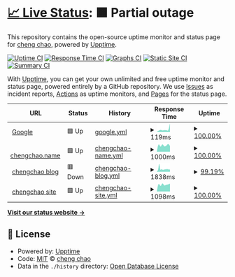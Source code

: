# [📈 Live Status](https://ichengchao.github.io/myuptime): <!--live status--> **🟧 Partial outage**

This repository contains the open-source uptime monitor and status page for [cheng chao](https://blog.chengchao.name), powered by [Upptime](https://github.com/upptime/upptime).

[![Uptime CI](https://github.com/ichengchao/myuptime/workflows/Uptime%20CI/badge.svg)](https://github.com/ichengchao/myuptime/actions?query=workflow%3A%22Uptime+CI%22)
[![Response Time CI](https://github.com/ichengchao/myuptime/workflows/Response%20Time%20CI/badge.svg)](https://github.com/ichengchao/myuptime/actions?query=workflow%3A%22Response+Time+CI%22)
[![Graphs CI](https://github.com/ichengchao/myuptime/workflows/Graphs%20CI/badge.svg)](https://github.com/ichengchao/myuptime/actions?query=workflow%3A%22Graphs+CI%22)
[![Static Site CI](https://github.com/ichengchao/myuptime/workflows/Static%20Site%20CI/badge.svg)](https://github.com/ichengchao/myuptime/actions?query=workflow%3A%22Static+Site+CI%22)
[![Summary CI](https://github.com/ichengchao/myuptime/workflows/Summary%20CI/badge.svg)](https://github.com/ichengchao/myuptime/actions?query=workflow%3A%22Summary+CI%22)

With [Upptime](https://upptime.js.org), you can get your own unlimited and free uptime monitor and status page, powered entirely by a GitHub repository. We use [Issues](https://github.com/ichengchao/myuptime/issues) as incident reports, [Actions](https://github.com/ichengchao/myuptime/actions) as uptime monitors, and [Pages](https://ichengchao.github.io/myuptime) for the status page.

<!--start: status pages-->
<!-- This summary is generated by Upptime (https://github.com/upptime/upptime) -->
<!-- Do not edit this manually, your changes will be overwritten -->
<!-- prettier-ignore -->
| URL | Status | History | Response Time | Uptime |
| --- | ------ | ------- | ------------- | ------ |
| <img alt="" src="https://icons.duckduckgo.com/ip3/www.google.com.ico" height="13"> [Google](https://www.google.com) | 🟩 Up | [google.yml](https://github.com/ichengchao/myuptime/commits/HEAD/history/google.yml) | <details><summary><img alt="Response time graph" src="./graphs/google/response-time-week.png" height="20"> 119ms</summary><br><a href="https://ichengchao.github.io/myuptime/history/google"><img alt="Response time 147" src="https://img.shields.io/endpoint?url=https%3A%2F%2Fraw.githubusercontent.com%2Fichengchao%2Fmyuptime%2FHEAD%2Fapi%2Fgoogle%2Fresponse-time.json"></a><br><a href="https://ichengchao.github.io/myuptime/history/google"><img alt="24-hour response time 375" src="https://img.shields.io/endpoint?url=https%3A%2F%2Fraw.githubusercontent.com%2Fichengchao%2Fmyuptime%2FHEAD%2Fapi%2Fgoogle%2Fresponse-time-day.json"></a><br><a href="https://ichengchao.github.io/myuptime/history/google"><img alt="7-day response time 119" src="https://img.shields.io/endpoint?url=https%3A%2F%2Fraw.githubusercontent.com%2Fichengchao%2Fmyuptime%2FHEAD%2Fapi%2Fgoogle%2Fresponse-time-week.json"></a><br><a href="https://ichengchao.github.io/myuptime/history/google"><img alt="30-day response time 137" src="https://img.shields.io/endpoint?url=https%3A%2F%2Fraw.githubusercontent.com%2Fichengchao%2Fmyuptime%2FHEAD%2Fapi%2Fgoogle%2Fresponse-time-month.json"></a><br><a href="https://ichengchao.github.io/myuptime/history/google"><img alt="1-year response time 147" src="https://img.shields.io/endpoint?url=https%3A%2F%2Fraw.githubusercontent.com%2Fichengchao%2Fmyuptime%2FHEAD%2Fapi%2Fgoogle%2Fresponse-time-year.json"></a></details> | <details><summary><a href="https://ichengchao.github.io/myuptime/history/google">100.00%</a></summary><a href="https://ichengchao.github.io/myuptime/history/google"><img alt="All-time uptime 100.00%" src="https://img.shields.io/endpoint?url=https%3A%2F%2Fraw.githubusercontent.com%2Fichengchao%2Fmyuptime%2FHEAD%2Fapi%2Fgoogle%2Fuptime.json"></a><br><a href="https://ichengchao.github.io/myuptime/history/google"><img alt="24-hour uptime 100.00%" src="https://img.shields.io/endpoint?url=https%3A%2F%2Fraw.githubusercontent.com%2Fichengchao%2Fmyuptime%2FHEAD%2Fapi%2Fgoogle%2Fuptime-day.json"></a><br><a href="https://ichengchao.github.io/myuptime/history/google"><img alt="7-day uptime 100.00%" src="https://img.shields.io/endpoint?url=https%3A%2F%2Fraw.githubusercontent.com%2Fichengchao%2Fmyuptime%2FHEAD%2Fapi%2Fgoogle%2Fuptime-week.json"></a><br><a href="https://ichengchao.github.io/myuptime/history/google"><img alt="30-day uptime 100.00%" src="https://img.shields.io/endpoint?url=https%3A%2F%2Fraw.githubusercontent.com%2Fichengchao%2Fmyuptime%2FHEAD%2Fapi%2Fgoogle%2Fuptime-month.json"></a><br><a href="https://ichengchao.github.io/myuptime/history/google"><img alt="1-year uptime 100.00%" src="https://img.shields.io/endpoint?url=https%3A%2F%2Fraw.githubusercontent.com%2Fichengchao%2Fmyuptime%2FHEAD%2Fapi%2Fgoogle%2Fuptime-year.json"></a></details>
| <img alt="" src="https://icons.duckduckgo.com/ip3/www.chengchao.name.ico" height="13"> [chengchao.name](https://www.chengchao.name) | 🟩 Up | [chengchao-name.yml](https://github.com/ichengchao/myuptime/commits/HEAD/history/chengchao-name.yml) | <details><summary><img alt="Response time graph" src="./graphs/chengchao-name/response-time-week.png" height="20"> 1000ms</summary><br><a href="https://ichengchao.github.io/myuptime/history/chengchao-name"><img alt="Response time 1054" src="https://img.shields.io/endpoint?url=https%3A%2F%2Fraw.githubusercontent.com%2Fichengchao%2Fmyuptime%2FHEAD%2Fapi%2Fchengchao-name%2Fresponse-time.json"></a><br><a href="https://ichengchao.github.io/myuptime/history/chengchao-name"><img alt="24-hour response time 900" src="https://img.shields.io/endpoint?url=https%3A%2F%2Fraw.githubusercontent.com%2Fichengchao%2Fmyuptime%2FHEAD%2Fapi%2Fchengchao-name%2Fresponse-time-day.json"></a><br><a href="https://ichengchao.github.io/myuptime/history/chengchao-name"><img alt="7-day response time 1000" src="https://img.shields.io/endpoint?url=https%3A%2F%2Fraw.githubusercontent.com%2Fichengchao%2Fmyuptime%2FHEAD%2Fapi%2Fchengchao-name%2Fresponse-time-week.json"></a><br><a href="https://ichengchao.github.io/myuptime/history/chengchao-name"><img alt="30-day response time 963" src="https://img.shields.io/endpoint?url=https%3A%2F%2Fraw.githubusercontent.com%2Fichengchao%2Fmyuptime%2FHEAD%2Fapi%2Fchengchao-name%2Fresponse-time-month.json"></a><br><a href="https://ichengchao.github.io/myuptime/history/chengchao-name"><img alt="1-year response time 1054" src="https://img.shields.io/endpoint?url=https%3A%2F%2Fraw.githubusercontent.com%2Fichengchao%2Fmyuptime%2FHEAD%2Fapi%2Fchengchao-name%2Fresponse-time-year.json"></a></details> | <details><summary><a href="https://ichengchao.github.io/myuptime/history/chengchao-name">100.00%</a></summary><a href="https://ichengchao.github.io/myuptime/history/chengchao-name"><img alt="All-time uptime 99.91%" src="https://img.shields.io/endpoint?url=https%3A%2F%2Fraw.githubusercontent.com%2Fichengchao%2Fmyuptime%2FHEAD%2Fapi%2Fchengchao-name%2Fuptime.json"></a><br><a href="https://ichengchao.github.io/myuptime/history/chengchao-name"><img alt="24-hour uptime 100.00%" src="https://img.shields.io/endpoint?url=https%3A%2F%2Fraw.githubusercontent.com%2Fichengchao%2Fmyuptime%2FHEAD%2Fapi%2Fchengchao-name%2Fuptime-day.json"></a><br><a href="https://ichengchao.github.io/myuptime/history/chengchao-name"><img alt="7-day uptime 100.00%" src="https://img.shields.io/endpoint?url=https%3A%2F%2Fraw.githubusercontent.com%2Fichengchao%2Fmyuptime%2FHEAD%2Fapi%2Fchengchao-name%2Fuptime-week.json"></a><br><a href="https://ichengchao.github.io/myuptime/history/chengchao-name"><img alt="30-day uptime 99.88%" src="https://img.shields.io/endpoint?url=https%3A%2F%2Fraw.githubusercontent.com%2Fichengchao%2Fmyuptime%2FHEAD%2Fapi%2Fchengchao-name%2Fuptime-month.json"></a><br><a href="https://ichengchao.github.io/myuptime/history/chengchao-name"><img alt="1-year uptime 99.91%" src="https://img.shields.io/endpoint?url=https%3A%2F%2Fraw.githubusercontent.com%2Fichengchao%2Fmyuptime%2FHEAD%2Fapi%2Fchengchao-name%2Fuptime-year.json"></a></details>
| <img alt="" src="https://icons.duckduckgo.com/ip3/blog.chengchao.name.ico" height="13"> [chengchao blog](https://blog.chengchao.name) | 🟥 Down | [chengchao-blog.yml](https://github.com/ichengchao/myuptime/commits/HEAD/history/chengchao-blog.yml) | <details><summary><img alt="Response time graph" src="./graphs/chengchao-blog/response-time-week.png" height="20"> 1838ms</summary><br><a href="https://ichengchao.github.io/myuptime/history/chengchao-blog"><img alt="Response time 1706" src="https://img.shields.io/endpoint?url=https%3A%2F%2Fraw.githubusercontent.com%2Fichengchao%2Fmyuptime%2FHEAD%2Fapi%2Fchengchao-blog%2Fresponse-time.json"></a><br><a href="https://ichengchao.github.io/myuptime/history/chengchao-blog"><img alt="24-hour response time 1519" src="https://img.shields.io/endpoint?url=https%3A%2F%2Fraw.githubusercontent.com%2Fichengchao%2Fmyuptime%2FHEAD%2Fapi%2Fchengchao-blog%2Fresponse-time-day.json"></a><br><a href="https://ichengchao.github.io/myuptime/history/chengchao-blog"><img alt="7-day response time 1838" src="https://img.shields.io/endpoint?url=https%3A%2F%2Fraw.githubusercontent.com%2Fichengchao%2Fmyuptime%2FHEAD%2Fapi%2Fchengchao-blog%2Fresponse-time-week.json"></a><br><a href="https://ichengchao.github.io/myuptime/history/chengchao-blog"><img alt="30-day response time 1675" src="https://img.shields.io/endpoint?url=https%3A%2F%2Fraw.githubusercontent.com%2Fichengchao%2Fmyuptime%2FHEAD%2Fapi%2Fchengchao-blog%2Fresponse-time-month.json"></a><br><a href="https://ichengchao.github.io/myuptime/history/chengchao-blog"><img alt="1-year response time 1706" src="https://img.shields.io/endpoint?url=https%3A%2F%2Fraw.githubusercontent.com%2Fichengchao%2Fmyuptime%2FHEAD%2Fapi%2Fchengchao-blog%2Fresponse-time-year.json"></a></details> | <details><summary><a href="https://ichengchao.github.io/myuptime/history/chengchao-blog">99.19%</a></summary><a href="https://ichengchao.github.io/myuptime/history/chengchao-blog"><img alt="All-time uptime 99.81%" src="https://img.shields.io/endpoint?url=https%3A%2F%2Fraw.githubusercontent.com%2Fichengchao%2Fmyuptime%2FHEAD%2Fapi%2Fchengchao-blog%2Fuptime.json"></a><br><a href="https://ichengchao.github.io/myuptime/history/chengchao-blog"><img alt="24-hour uptime 100.00%" src="https://img.shields.io/endpoint?url=https%3A%2F%2Fraw.githubusercontent.com%2Fichengchao%2Fmyuptime%2FHEAD%2Fapi%2Fchengchao-blog%2Fuptime-day.json"></a><br><a href="https://ichengchao.github.io/myuptime/history/chengchao-blog"><img alt="7-day uptime 99.19%" src="https://img.shields.io/endpoint?url=https%3A%2F%2Fraw.githubusercontent.com%2Fichengchao%2Fmyuptime%2FHEAD%2Fapi%2Fchengchao-blog%2Fuptime-week.json"></a><br><a href="https://ichengchao.github.io/myuptime/history/chengchao-blog"><img alt="30-day uptime 99.64%" src="https://img.shields.io/endpoint?url=https%3A%2F%2Fraw.githubusercontent.com%2Fichengchao%2Fmyuptime%2FHEAD%2Fapi%2Fchengchao-blog%2Fuptime-month.json"></a><br><a href="https://ichengchao.github.io/myuptime/history/chengchao-blog"><img alt="1-year uptime 99.81%" src="https://img.shields.io/endpoint?url=https%3A%2F%2Fraw.githubusercontent.com%2Fichengchao%2Fmyuptime%2FHEAD%2Fapi%2Fchengchao-blog%2Fuptime-year.json"></a></details>
| <img alt="" src="https://icons.duckduckgo.com/ip3/chengchao.name.ico" height="13"> [chengchao site](https://chengchao.name/springrun/) | 🟩 Up | [chengchao-site.yml](https://github.com/ichengchao/myuptime/commits/HEAD/history/chengchao-site.yml) | <details><summary><img alt="Response time graph" src="./graphs/chengchao-site/response-time-week.png" height="20"> 1098ms</summary><br><a href="https://ichengchao.github.io/myuptime/history/chengchao-site"><img alt="Response time 1152" src="https://img.shields.io/endpoint?url=https%3A%2F%2Fraw.githubusercontent.com%2Fichengchao%2Fmyuptime%2FHEAD%2Fapi%2Fchengchao-site%2Fresponse-time.json"></a><br><a href="https://ichengchao.github.io/myuptime/history/chengchao-site"><img alt="24-hour response time 1227" src="https://img.shields.io/endpoint?url=https%3A%2F%2Fraw.githubusercontent.com%2Fichengchao%2Fmyuptime%2FHEAD%2Fapi%2Fchengchao-site%2Fresponse-time-day.json"></a><br><a href="https://ichengchao.github.io/myuptime/history/chengchao-site"><img alt="7-day response time 1098" src="https://img.shields.io/endpoint?url=https%3A%2F%2Fraw.githubusercontent.com%2Fichengchao%2Fmyuptime%2FHEAD%2Fapi%2Fchengchao-site%2Fresponse-time-week.json"></a><br><a href="https://ichengchao.github.io/myuptime/history/chengchao-site"><img alt="30-day response time 1114" src="https://img.shields.io/endpoint?url=https%3A%2F%2Fraw.githubusercontent.com%2Fichengchao%2Fmyuptime%2FHEAD%2Fapi%2Fchengchao-site%2Fresponse-time-month.json"></a><br><a href="https://ichengchao.github.io/myuptime/history/chengchao-site"><img alt="1-year response time 1152" src="https://img.shields.io/endpoint?url=https%3A%2F%2Fraw.githubusercontent.com%2Fichengchao%2Fmyuptime%2FHEAD%2Fapi%2Fchengchao-site%2Fresponse-time-year.json"></a></details> | <details><summary><a href="https://ichengchao.github.io/myuptime/history/chengchao-site">100.00%</a></summary><a href="https://ichengchao.github.io/myuptime/history/chengchao-site"><img alt="All-time uptime 99.95%" src="https://img.shields.io/endpoint?url=https%3A%2F%2Fraw.githubusercontent.com%2Fichengchao%2Fmyuptime%2FHEAD%2Fapi%2Fchengchao-site%2Fuptime.json"></a><br><a href="https://ichengchao.github.io/myuptime/history/chengchao-site"><img alt="24-hour uptime 100.00%" src="https://img.shields.io/endpoint?url=https%3A%2F%2Fraw.githubusercontent.com%2Fichengchao%2Fmyuptime%2FHEAD%2Fapi%2Fchengchao-site%2Fuptime-day.json"></a><br><a href="https://ichengchao.github.io/myuptime/history/chengchao-site"><img alt="7-day uptime 100.00%" src="https://img.shields.io/endpoint?url=https%3A%2F%2Fraw.githubusercontent.com%2Fichengchao%2Fmyuptime%2FHEAD%2Fapi%2Fchengchao-site%2Fuptime-week.json"></a><br><a href="https://ichengchao.github.io/myuptime/history/chengchao-site"><img alt="30-day uptime 99.88%" src="https://img.shields.io/endpoint?url=https%3A%2F%2Fraw.githubusercontent.com%2Fichengchao%2Fmyuptime%2FHEAD%2Fapi%2Fchengchao-site%2Fuptime-month.json"></a><br><a href="https://ichengchao.github.io/myuptime/history/chengchao-site"><img alt="1-year uptime 99.95%" src="https://img.shields.io/endpoint?url=https%3A%2F%2Fraw.githubusercontent.com%2Fichengchao%2Fmyuptime%2FHEAD%2Fapi%2Fchengchao-site%2Fuptime-year.json"></a></details>

<!--end: status pages-->

[**Visit our status website →**](https://ichengchao.github.io/myuptime)

## 📄 License

- Powered by: [Upptime](https://github.com/upptime/upptime)
- Code: [MIT](./LICENSE) © [cheng chao](https://blog.chengchao.name)
- Data in the `./history` directory: [Open Database License](https://opendatacommons.org/licenses/odbl/1-0/)
